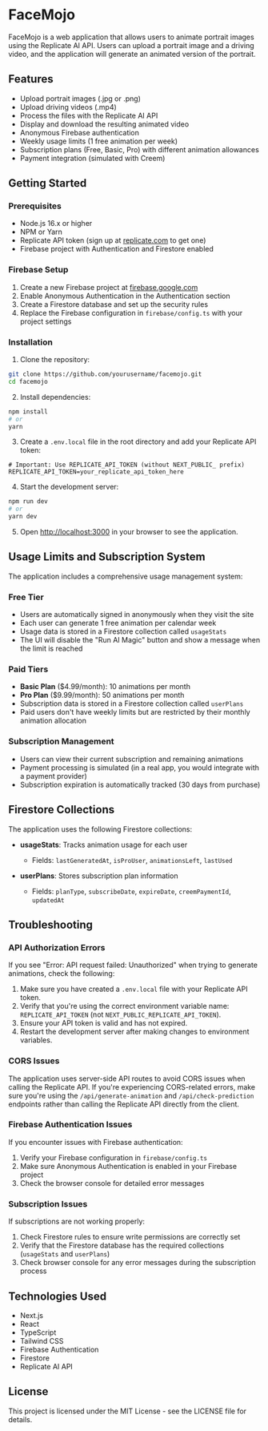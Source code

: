 # FaceMojo

FaceMojo is a web application that allows users to animate portrait images using the Replicate AI API. Users can upload a portrait image and a driving video, and the application will generate an animated version of the portrait.

## Features

- Upload portrait images (.jpg or .png)
- Upload driving videos (.mp4)
- Process the files with the Replicate AI API
- Display and download the resulting animated video
- Anonymous Firebase authentication
- Weekly usage limits (1 free animation per week)
- Subscription plans (Free, Basic, Pro) with different animation allowances
- Payment integration (simulated with Creem)

## Getting Started

### Prerequisites

- Node.js 16.x or higher
- NPM or Yarn
- Replicate API token (sign up at [replicate.com](https://replicate.com) to get one)
- Firebase project with Authentication and Firestore enabled

### Firebase Setup

1. Create a new Firebase project at [firebase.google.com](https://firebase.google.com)
2. Enable Anonymous Authentication in the Authentication section
3. Create a Firestore database and set up the security rules
4. Replace the Firebase configuration in `firebase/config.ts` with your project settings

### Installation

1. Clone the repository:
```bash
git clone https://github.com/yourusername/facemojo.git
cd facemojo
```

2. Install dependencies:
```bash
npm install
# or
yarn
```

3. Create a `.env.local` file in the root directory and add your Replicate API token:
```
# Important: Use REPLICATE_API_TOKEN (without NEXT_PUBLIC_ prefix)
REPLICATE_API_TOKEN=your_replicate_api_token_here
```

4. Start the development server:
```bash
npm run dev
# or
yarn dev
```

5. Open [http://localhost:3000](http://localhost:3000) in your browser to see the application.

## Usage Limits and Subscription System

The application includes a comprehensive usage management system:

### Free Tier
- Users are automatically signed in anonymously when they visit the site
- Each user can generate 1 free animation per calendar week
- Usage data is stored in a Firestore collection called `usageStats`
- The UI will disable the "Run AI Magic" button and show a message when the limit is reached

### Paid Tiers
- **Basic Plan** ($4.99/month): 10 animations per month
- **Pro Plan** ($9.99/month): 50 animations per month
- Subscription data is stored in a Firestore collection called `userPlans`
- Paid users don't have weekly limits but are restricted by their monthly animation allocation

### Subscription Management
- Users can view their current subscription and remaining animations
- Payment processing is simulated (in a real app, you would integrate with a payment provider)
- Subscription expiration is automatically tracked (30 days from purchase)

## Firestore Collections

The application uses the following Firestore collections:

- **usageStats**: Tracks animation usage for each user
  - Fields: `lastGeneratedAt`, `isProUser`, `animationsLeft`, `lastUsed`

- **userPlans**: Stores subscription plan information
  - Fields: `planType`, `subscribeDate`, `expireDate`, `creemPaymentId`, `updatedAt`

## Troubleshooting

### API Authorization Errors

If you see "Error: API request failed: Unauthorized" when trying to generate animations, check the following:

1. Make sure you have created a `.env.local` file with your Replicate API token.
2. Verify that you're using the correct environment variable name: `REPLICATE_API_TOKEN` (not `NEXT_PUBLIC_REPLICATE_API_TOKEN`).
3. Ensure your API token is valid and has not expired.
4. Restart the development server after making changes to environment variables.

### CORS Issues

The application uses server-side API routes to avoid CORS issues when calling the Replicate API. If you're experiencing CORS-related errors, make sure you're using the `/api/generate-animation` and `/api/check-prediction` endpoints rather than calling the Replicate API directly from the client.

### Firebase Authentication Issues

If you encounter issues with Firebase authentication:

1. Verify your Firebase configuration in `firebase/config.ts`
2. Make sure Anonymous Authentication is enabled in your Firebase project
3. Check the browser console for detailed error messages

### Subscription Issues

If subscriptions are not working properly:

1. Check Firestore rules to ensure write permissions are correctly set
2. Verify that the Firestore database has the required collections (`usageStats` and `userPlans`)
3. Check browser console for any error messages during the subscription process

## Technologies Used

- Next.js
- React
- TypeScript
- Tailwind CSS
- Firebase Authentication
- Firestore
- Replicate AI API

## License

This project is licensed under the MIT License - see the LICENSE file for details. 